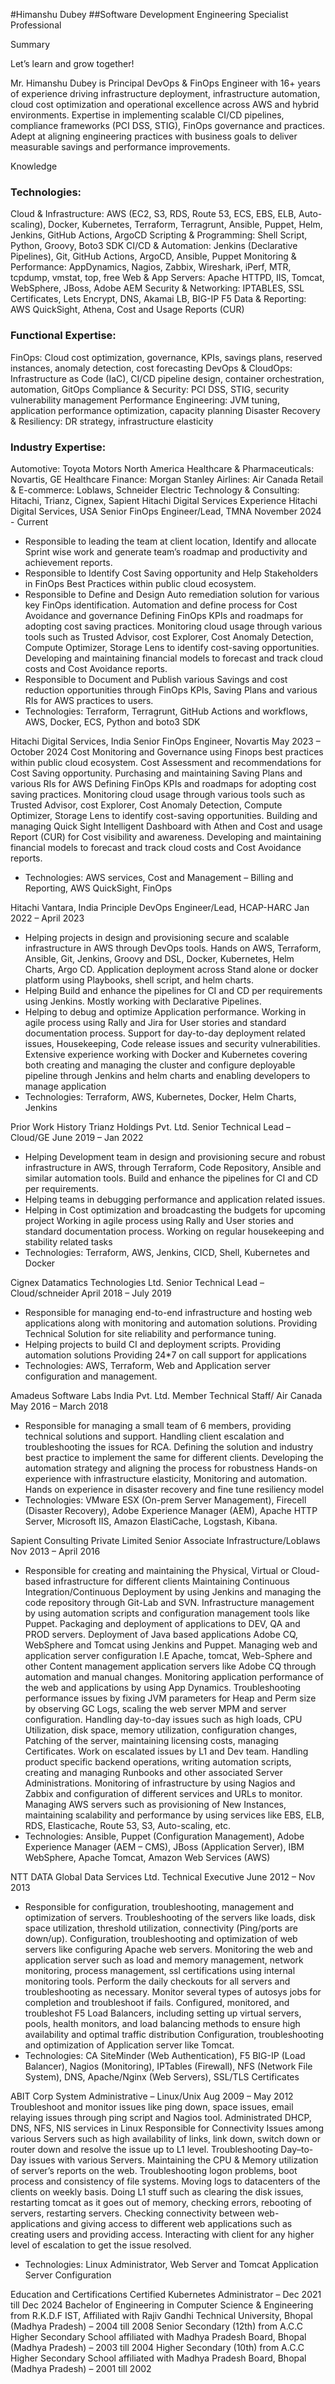 <!--
**himanshudubey01/himanshudubey01** is a ✨ _special_ ✨ repository because its `README.md` (this file) appears on your GitHub profile.

Here are some ideas to get you started:

- 🔭 I’m currently working on ...
- 🌱 I’m currently learning ...
- 👯 I’m looking to collaborate on ...
- 🤔 I’m looking for help with ...
- 💬 Ask me about ...
- 📫 How to reach me: ...
- 😄 Pronouns: ...
- ⚡ Fun fact: ...
-->


#Himanshu Dubey
##Software Development Engineering Specialist Professional

Summary

Let’s learn and grow together!

Mr. Himanshu Dubey is Principal DevOps & FinOps Engineer with 16+ years of experience driving infrastructure deployment, infrastructure automation, cloud cost optimization and operational excellence across AWS and hybrid environments. Expertise in implementing scalable CI/CD pipelines, compliance frameworks (PCI DSS, STIG), FinOps governance and practices. Adept at aligning engineering practices with business goals to deliver measurable savings and performance improvements.

Knowledge
### Technologies:
Cloud & Infrastructure: AWS (EC2, S3, RDS, Route 53, ECS, EBS, ELB, Auto-scaling), Docker, Kubernetes, Terraform, Terragrunt, Ansible, Puppet, Helm, Jenkins, GitHub Actions, ArgoCD
Scripting & Programming: Shell Script, Python, Groovy, Boto3 SDK
CI/CD & Automation: Jenkins (Declarative Pipelines), Git, GitHub Actions, ArgoCD, Ansible, Puppet
Monitoring & Performance: AppDynamics, Nagios, Zabbix, Wireshark, iPerf, MTR, tcpdump, vmstat, top, free
Web & App Servers: Apache HTTPD, IIS, Tomcat, WebSphere, JBoss, Adobe AEM
Security & Networking: IPTABLES, SSL Certificates, Lets Encrypt, DNS, Akamai LB, BIG-IP F5
Data & Reporting: AWS QuickSight, Athena, Cost and Usage Reports (CUR)
### Functional Expertise:
FinOps: Cloud cost optimization, governance, KPIs, savings plans, reserved instances, anomaly detection, cost forecasting
DevOps & CloudOps: Infrastructure as Code (IaC), CI/CD pipeline design, container orchestration, automation, GitOps
Compliance & Security: PCI DSS, STIG, security vulnerability management
Performance Engineering: JVM tuning, application performance optimization, capacity planning
Disaster Recovery & Resiliency: DR strategy, infrastructure elasticity
### Industry Expertise:
Automotive: Toyota Motors North America
Healthcare & Pharmaceuticals: Novartis, GE Healthcare
Finance: Morgan Stanley
Airlines: Air Canada
Retail & E-commerce: Loblaws, Schneider Electric
Technology & Consulting: Hitachi, Trianz, Cignex, Sapient
Hitachi Digital Services Experience
Hitachi Digital Services, USA
Senior FinOps Engineer/Lead, TMNA	November 2024 - Current
- Responsible to leading the team at client location, Identify and allocate Sprint wise work and generate team’s roadmap and productivity and achievement reports.
- Responsible to Identify Cost Saving opportunity and Help Stakeholders in FinOps Best Practices within public cloud ecosystem.
- Responsible to Define and Design Auto remediation solution for various key FinOps identification.
Automation and define process for Cost Avoidance and governance
Defining FinOps KPIs and roadmaps for adopting cost saving practices.
Monitoring cloud usage through various tools such as Trusted Advisor, cost Explorer, Cost Anomaly Detection, Compute Optimizer, Storage Lens to identify cost-saving opportunities.
Developing and maintaining financial models to forecast and track cloud costs and Cost Avoidance reports.
- Responsible to Document and Publish various Savings and cost reduction opportunities through FinOps KPIs, Saving Plans and various RIs for AWS practices to users.
- Technologies: Terraform, Terragrunt, GitHub Actions and workflows, AWS, Docker, ECS, Python and boto3 SDK

Hitachi Digital Services, India
Senior FinOps Engineer, Novartis	May 2023 – October 2024
Cost Monitoring and Governance using Finops best practices within public cloud ecosystem.
Cost Assessment and recommendations for Cost Saving opportunity.
Purchasing and maintaining Saving Plans and various RIs for AWS
Defining FinOps KPIs and roadmaps for adopting cost saving practices.
Monitoring cloud usage through various tools such as Trusted Advisor, cost Explorer, Cost Anomaly Detection, Compute Optimizer, Storage Lens to identify cost-saving opportunities.
Building and managing Quick Sight Intelligent Dashboard with Athen and Cost and usage Report (CUR) for Cost visibility and awareness.
Developing and maintaining financial models to forecast and track cloud costs and Cost Avoidance reports.
- Technologies: AWS services, Cost and Management – Billing and Reporting, AWS QuickSight, FinOps

Hitachi Vantara, India
Principle DevOps Engineer/Lead, HCAP-HARC	Jan 2022 – April 2023
- Helping projects in design and provisioning secure and scalable infrastructure in AWS through DevOps tools.
Hands on AWS, Terraform, Ansible, Git, Jenkins, Groovy and DSL, Docker, Kubernetes, Helm Charts, Argo CD.
Application deployment across Stand alone or docker platform using Playbooks, shell script, and helm charts.
- Helping Build and enhance the pipelines for CI and CD per requirements using Jenkins. Mostly working with Declarative Pipelines.
- Helping to debug and optimize Application performance.
Working in agile process using Rally and Jira for User stories and standard documentation process.
Support for day-to-day deployment related issues, Housekeeping, Code release issues and security vulnerabilities.
Extensive experience working with Docker and Kubernetes covering both creating and managing the cluster and configure deployable pipeline through Jenkins and helm charts and enabling developers to manage application
- Technologies: Terraform, AWS, Kubernetes, Docker, Helm Charts, Jenkins

Prior Work History
Trianz Holdings Pvt. Ltd.
Senior Technical Lead – Cloud/GE	June 2019 – Jan 2022
- Helping Development team in design and provisioning secure and robust infrastructure in AWS, through Terraform, Code Repository, Ansible and similar automation tools.
Build and enhance the pipelines for CI and CD per requirements.
- Helping teams in debugging performance and application related issues.
- Helping in Cost optimization and broadcasting the budgets for upcoming project
Working in agile process using Rally and User stories and standard documentation process.
Working on regular housekeeping and stability related tasks
- Technologies: Terraform, AWS, Jenkins, CICD, Shell, Kubernetes and Docker

Cignex Datamatics Technologies Ltd.
Senior Technical Lead – Cloud/schneider	April 2018 – July 2019
- Responsible for managing end-to-end infrastructure and hosting web applications along with monitoring and automation solutions.
Providing Technical Solution for site reliability and performance tuning.
- Helping projects to build CI and deployment scripts.
Providing automation solutions
Providing 24*7 on call support for applications
- Technologies: AWS, Terraform, Web and Application server configuration and management.

Amadeus Software Labs India Pvt. Ltd.
Member Technical Staff/ Air Canada	May 2016 – March 2018
- Responsible for managing a small team of 6 members, providing technical solutions and support.
Handling client escalation and troubleshooting the issues for RCA.
Defining the solution and industry best practice to implement the same for different clients.
Developing the automation strategy and aligning the process for robustness
Hands-on experience with infrastructure elasticity, Monitoring and automation.
Hands on experience in disaster recovery and fine tune resiliency model
- Technologies: VMware ESX (On-prem Server Management), Firecell (Disaster Recovery), Adobe Experience Manager (AEM), Apache HTTP Server, Microsoft IIS, Amazon ElastiCache, Logstash, Kibana.

Sapient Consulting Private Limited
Senior Associate Infrastructure/Loblaws	Nov 2013 – April 2016
- Responsible for creating and maintaining the Physical, Virtual or Cloud-based infrastructure for different clients
Maintaining Continuous Integration/Continuous Deployment by using Jenkins and managing the code repository through Git-Lab and SVN.
Infrastructure management by using automation scripts and configuration management tools like Puppet.
Packaging and deployment of applications to DEV, QA and PROD servers.
Deployment of Java based applications Adobe CQ, WebSphere and Tomcat using Jenkins and Puppet.
Managing web and application server configuration I.E Apache, tomcat, Web-Sphere and other Content management application servers like Adobe CQ through automation and manual changes.
Monitoring application performance of the web and applications by using App Dynamics. Troubleshooting performance issues by fixing JVM parameters for Heap and Perm size by observing GC Logs, scaling the web server MPM and server configuration.
Handling day-to-day issues such as high loads, CPU Utilization, disk space, memory utilization, configuration changes, Patching of the server, maintaining licensing costs, managing Certificates. Work on escalated issues by L1 and Dev team.
Handling product specific backend operations, writing automation scripts, creating and managing Runbooks and other associated Server Administrations.
Monitoring of infrastructure by using Nagios and Zabbix and configuration of different services and URLs to monitor.
Managing AWS servers such as provisioning of New Instances, maintaining scalability and performance by using services like EBS, ELB, RDS, Elasticache, Route 53, S3, Auto-scaling, etc.
- Technologies: Ansible, Puppet (Configuration Management), Adobe Experience Manager (AEM – CMS), JBoss (Application Server), IBM WebSphere, Apache Tomcat, Amazon Web Services (AWS)

NTT DATA Global Data Services Ltd.
Technical Executive 	June 2012 – Nov 2013
- Responsible for configuration, troubleshooting, management and optimization of servers.
Troubleshooting of the servers like loads, disk space utilization, threshold utilization, connectivity (Ping/ports are down/up).
Configuration, troubleshooting and optimization of web servers like configuring Apache web servers.
Monitoring the web and application server such as load and memory management, network monitoring, process management, ssl certifications using internal monitoring tools.
Perform the daily checkouts for all servers and troubleshooting as necessary.
Monitor several types of autosys jobs for completion and troubleshoot if fails.
Configured, monitored, and troubleshot F5 Load Balancers, including setting up virtual servers, pools, health monitors, and load balancing methods to ensure high availability and optimal traffic distribution
Configuration, troubleshooting and optimization of Application server like Tomcat.
- Technologies: CA SiteMinder (Web Authentication), F5 BIG-IP (Load Balancer), Nagios (Monitoring), IPTables (Firewall), NFS (Network File System), DNS, Apache/Nginx (Web Servers), SSL/TLS Certificates

ABIT Corp
System Administrative – Linux/Unix 	Aug 2009 – May 2012
Troubleshoot and monitor issues like ping down, space issues, email relaying issues through ping script and Nagios tool.
Administrated DHCP, DNS, NFS, NIS services in Linux Responsible for Connectivity Issues among various Servers such as high availability of links, link down, switch down or router down and resolve the issue up to L1 level.
Troubleshooting Day–to-Day issues with various Servers. Maintaining the CPU & Memory utilization of server’s reports on the web.
Troubleshooting logon problems, boot process and consistency of file systems. Moving logs to datacenters of the clients on weekly basis.
Doing L1 stuff such as clearing the disk issues, restarting tomcat as it goes out of memory, checking errors, rebooting of servers, restarting servers.
Checking connectivity between web-applications and giving access to different web applications such as creating users and providing access.
Interacting with client for any higher level of escalation to get the issue resolved.
- Technologies: Linux Administrator, Web Server and Tomcat Application Server Configuration

Education and Certifications
Certified Kubernetes Administrator – Dec 2021 till Dec 2024
Bachelor of Engineering in Computer Science & Engineering from R.K.D.F IST, Affiliated with Rajiv Gandhi Technical University, Bhopal (Madhya Pradesh) – 2004 till 2008
Senior Secondary (12th) from A.C.C Higher Secondary School affiliated with Madhya Pradesh Board, Bhopal (Madhya Pradesh) – 2003 till 2004
Higher Secondary (10th) from A.C.C Higher Secondary School affiliated with Madhya Pradesh Board, Bhopal (Madhya Pradesh) – 2001 till 2002
